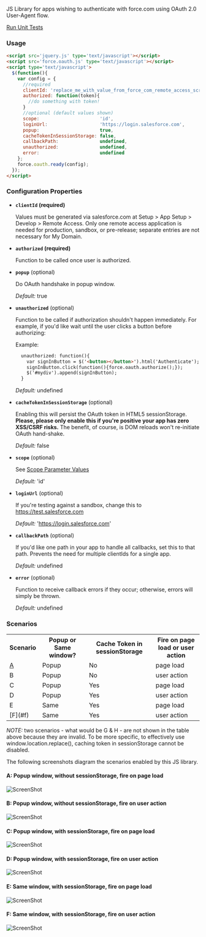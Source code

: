 JS Library for apps wishing to authenticate with force.com using OAuth 2.0 User-Agent flow.

[Run Unit Tests](https://force-oauth-js.herokuapp.com/test.html)

### Usage

```html
<script src='jquery.js' type='text/javascript'></script>
<script src='force.oauth.js' type='text/javascript'></script>
<script type='text/javascript'>
  $(function(){
    var config = {
      //required
      clientId: 'replace_me_with_value_from_force_com_remote_access_screen',
      authorized: function(token){
        //do something with token!
      }
      //optional (default values shown)
      scope:                      'id',
      loginUrl:                   'https://login.salesforce.com',
      popup:                      true,
      cacheTokenInSessionStorage: false,
      callbackPath:               undefined,
      unauthorized:               undefined,
      error:                      undefined
    };
    force.oauth.ready(config); 
  });
</script>
```

### Configuration Properties

* **`clientId` (required)**

  Values must be generated via salesforce.com at Setup > App Setup > Develop > Remote Access. Only one remote access application is needed for production, sandbox, or pre-release; separate entries are not necessary for My Domain.

* **`authorized` (required)**

  Function to be called once user is authorized.

* **`popup`**  (optional)

  Do OAuth handshake in popup window.

  *Default:* true

* **`unauthorized`**  (optional)

  Function to be called if authorization shouldn't happen immediately.  For example, if you'd like wait until the user clicks a button before authorizing:

  Example:
  ```html
    unauthorized: function(){
      var signInButton = $('<button></button>').html('Authenticate');
      signInButton.click(function(){force.oauth.authorize();});
      $('#mydiv').append(signInButton);
    }
  ```

  *Default:* undefined

* **`cacheTokenInSessionStorage`**  (optional)

  Enabling this will persist the OAuth token in HTML5 sessionStorage.  **Please, please only enable this if you're positive your app has zero XSS/CSRF risks.**  The benefit, of course, is DOM reloads won't re-initiate OAuth hand-shake.

  *Default:* false

* **`scope`**  (optional)

  See [Scope Parameter Values](https://login.salesforce.com/help/doc/en/remoteaccess_oauth_scopes.htm)

  *Default:* 'id'
  
* **`loginUrl`**  (optional)

  If you're testing against a sandbox, change this to https://test.salesforce.com

  *Default:* 'https://login.salesforce.com'

* **`callbackPath`**  (optional)

  If you'd like one path in your app to handle all callbacks, set this to that path.  Prevents the need for multiple clientIds for a single app.

  *Default:* undefined

* **`error`**  (optional)

  Function to receive callback errors if they occur; otherwise, errors will simply be thrown.

  *Default:* undefined


### Scenarios

<table>
  <tr>
    <th>Scenario</th>
    <th>Popup or Same window?</th>
    <th>Cache Token in sessionStorage</th>
    <th>Fire on page load or user action</th>
  </tr>
  <tr>
    <td><a href="#scenario_a">A</a></td>
    <td>Popup</td>
    <td>No</td>
    <td>page load</td>
  </tr>
  <tr>
    <td>B</td>
    <td>Popup</td>
    <td>No</td>
    <td>user action</td>
  </tr>
  <tr>
    <td>C</td>
    <td>Popup</td>
    <td>Yes</td>
    <td>page load</td>
  </tr>
  <tr>
    <td>D</td>
    <td>Popup</td>
    <td>Yes</td>
    <td>user action</td>
  </tr>
  <tr>
    <td>E</td>
    <td>Same</td>
    <td>Yes</td>
    <td>page load</td>
  </tr>
  <tr>
    <td>[F](#f)</td>
    <td>Same</td>
    <td>Yes</td>
    <td>user action</td>
  </tr>
</table>

*NOTE:* two scenarios - what would be G & H - are not shown in the table above because they are invalid.  To be more specific, to effectively use window.location.replace(), caching token in sessionStorage cannot be disabled.

The following screenshots diagram the scenarios enabled by this JS library.

#### A: Popup window, without sessionStorage, fire on page load
![ScreenShot](https://raw.github.com/richardvanhook/force.oauth.js/master/scenarios/a.png)

#### B: Popup window, without sessionStorage, fire on user action
![ScreenShot](https://raw.github.com/richardvanhook/force.oauth.js/master/scenarios/b.png)

#### C: Popup window, with sessionStorage, fire on page load
![ScreenShot](https://raw.github.com/richardvanhook/force.oauth.js/master/scenarios/c.png)

#### D: Popup window, with sessionStorage, fire on user action
![ScreenShot](https://raw.github.com/richardvanhook/force.oauth.js/master/scenarios/d.png)

#### E: Same window, with sessionStorage, fire on page load
![ScreenShot](https://raw.github.com/richardvanhook/force.oauth.js/master/scenarios/e.png)

#### F: Same window, with sessionStorage, fire on user action
![ScreenShot](https://raw.github.com/richardvanhook/force.oauth.js/master/scenarios/f.png)



